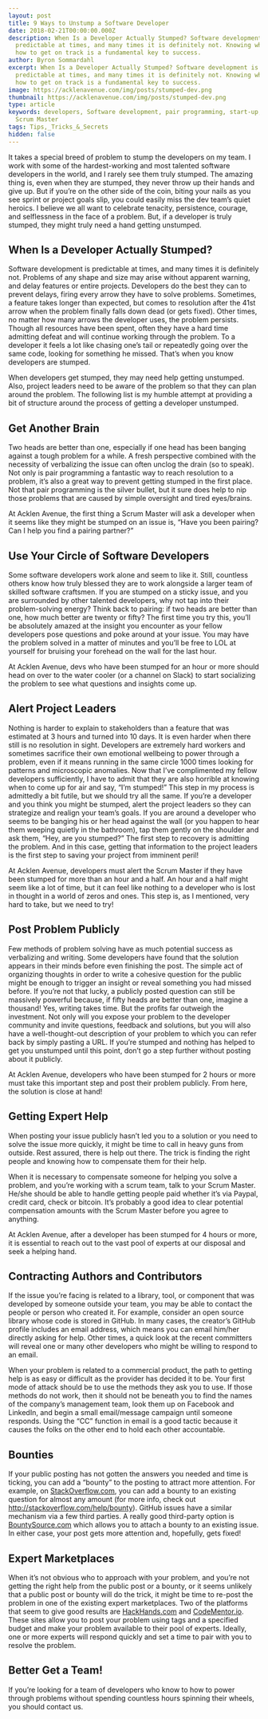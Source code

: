 ```yaml
---
layout: post
title: 9 Ways to Unstump a Software Developer
date: 2018-02-21T00:00:00.000Z
description: When Is a Developer Actually Stumped? Software development is
  predictable at times, and many times it is definitely not. Knowing when and
  how to get on track is a fundamental key to success.
author: Byron Sommardahl
excerpt: When Is a Developer Actually Stumped? Software development is
  predictable at times, and many times it is definitely not. Knowing when and
  how to get on track is a fundamental key to success.
image: https://acklenavenue.com/img/posts/stumped-dev.png
thumbnail: https://acklenavenue.com/img/posts/stumped-dev.png
type: article
keywords: developers, Software development, pair programming, start-up, Slack,
  Scrum Master
tags: Tips,_Tricks_&_Secrets
hidden: false
---
```

It takes a special breed of problem to stump the developers on my team. I work with some of the hardest-working and most talented software developers in the world, and I rarely see them truly stumped. The amazing thing is, even when they are stumped, they never throw up their hands and give up. But if you’re on the other side of the coin, biting your nails as you see sprint or project goals slip, you could easily miss the dev team’s quiet heroics. I believe we all want to celebrate tenacity, persistence, courage, and selflessness in the face of a problem. But, if a developer is truly stumped, they might truly need a hand getting unstumped.

## When Is a Developer Actually Stumped?

Software development is predictable at times, and many times it is definitely not. Problems of any shape and size may arise without apparent warning, and delay features or entire projects. Developers do the best they can to prevent delays, firing every arrow they have to solve problems. Sometimes, a feature takes longer than expected, but comes to resolution after the 41st arrow when the problem finally falls down dead (or gets fixed). Other times, no matter how many arrows the developer uses, the problem persists. Though all resources have been spent, often they have a hard time admitting defeat and will continue working through the problem. To a developer it feels a lot like chasing one’s tail or repeatedly going over the same code, looking for something he missed. That’s when you know developers are stumped.

When developers get stumped, they may need help getting unstumped. Also, project leaders need to be aware of the problem so that they can plan around the problem. The following list is my humble attempt at providing a bit of structure around the process of getting a developer unstumped.

## Get Another Brain

Two heads are better than one, especially if one head has been banging against a tough problem for a while. A fresh perspective combined with the necessity of verbalizing the issue can often unclog the drain (so to speak). Not only is pair programming a fantastic way to reach resolution to a problem, it’s also a great way to prevent getting stumped in the first place. Not that pair programming is the silver bullet, but it sure does help to nip those problems that are caused by simple oversight and tired eyes/brains.

At Acklen Avenue, the first thing a Scrum Master will ask a developer when it seems like they might be stumped on an issue is, “Have you been pairing? Can I help you find a pairing partner?”

## Use Your Circle of Software Developers

Some software developers work alone and seem to like it. Still, countless others know how truly blessed they are to work alongside a larger team of skilled software craftsmen. If you are stumped on a sticky issue, and you are surrounded by other talented developers, why not tap into their problem-solving energy? Think back to pairing: if two heads are better than one, how much better are twenty or fifty? The first time you try this, you’ll be absolutely amazed at the insight you encounter as your fellow developers pose questions and poke around at your issue. You may have the problem solved in a matter of minutes and you’ll be free to LOL at yourself for bruising your forehead on the wall for the last hour.

At Acklen Avenue, devs who have been stumped for an hour or more should head on over to the water cooler (or a channel on Slack) to start socializing the problem to see what questions and insights come up.

## Alert Project Leaders

Nothing is harder to explain to stakeholders than a feature that was estimated at 3 hours and turned into 10 days. It is even harder when there still is no resolution in sight. Developers are extremely hard workers and sometimes sacrifice their own emotional wellbeing to power through a problem, even if it means running in the same circle 1000 times looking for patterns and microscopic anomalies. Now that I’ve complimented my fellow developers sufficiently, I have to admit that they are also horrible at knowing when to come up for air and say, “I’m stumped!” This step in my process is admittedly a bit futile, but we should try all the same. If you’re a developer and you think you might be stumped, alert the project leaders so they can strategize and realign your team’s goals. If you are around a developer who seems to be banging his or her head against the wall (or you happen to hear them weeping quietly in the bathroom), tap them gently on the shoulder and ask them, “Hey, are you stumped?” The first step to recovery is admitting the problem. And in this case, getting that information to the project leaders is the first step to saving your project from imminent peril!

At Acklen Avenue, developers must alert the Scrum Master if they have been stumped for more than an hour and a half. An hour and a half might seem like a lot of time, but it can feel like nothing to a developer who is lost in thought in a world of zeros and ones. This step is, as I mentioned, very hard to take, but we need to try!

## Post Problem Publicly

Few methods of problem solving have as much potential success as verbalizing and writing. Some developers have found that the solution appears in their minds before even finishing the post. The simple act of organizing thoughts in order to write a cohesive question for the public might be enough to trigger an insight or reveal something you had missed before. If you’re not that lucky, a publicly posted question can still be massively powerful because, if fifty heads are better than one, imagine a thousand! Yes, writing takes time. But the profits far outweigh the investment. Not only will you expose your problem to the developer community and invite questions, feedback and solutions, but you will also have a well-thought-out description of your problem to which you can refer back by simply pasting a URL. If you’re stumped and nothing has helped to get you unstumped until this point, don’t go a step further without posting about it publicly.

At Acklen Avenue, developers who have been stumped for 2 hours or more must take this important step and post their problem publicly. From here, the solution is close at hand!

## Getting Expert Help

When posting your issue publicly hasn’t led you to a solution or you need to solve the issue more quickly, it might be time to call in heavy guns from outside. Rest assured, there is help out there. The trick is finding the right people and knowing how to compensate them for their help.

When it is necessary to compensate someone for helping you solve a problem, and you’re working with a scrum team, talk to your Scrum Master. He/she should be able to handle getting people paid whether it’s via Paypal, credit card, check or bitcoin. It’s probably a good idea to clear potential compensation amounts with the Scrum Master before you agree to anything.

At Acklen Avenue, after a developer has been stumped for 4 hours or more, it is essential to reach out to the vast pool of experts at our disposal and seek a helping hand.

## Contracting Authors and Contributors

If the issue you’re facing is related to a library, tool, or component that was developed by someone outside your team, you may be able to contact the people or person who created it. For example, consider an open source library whose code is stored in GitHub. In many cases, the creator’s GitHub profile includes an email address, which means you can email him/her directly asking for help. Other times, a quick look at the recent committers will reveal one or many other developers who might be willing to respond to an email.

When your problem is related to a commercial product, the path to getting help is as easy or difficult as the provider has decided it to be. Your first mode of attack should be to use the methods they ask you to use. If those methods do not work, then it should not be beneath you to find the names of the company’s management team, look them up on Facebook and LinkedIn, and begin a small email/message campaign until someone responds. Using the “CC” function in email is a good tactic because it causes the folks on the other end to hold each other accountable.

## Bounties

If your public posting has not gotten the answers you needed and time is ticking, you can add a “bounty” to the posting to attract more attention. For example, on [StackOverflow.com](https://stackoverflow.com/), you can add a bounty to an existing question for almost any amount (for more info, check out http://stackoverflow.com/help/bounty). GitHub issues have a similar mechanism via a few third parties. A really good third-party option is [BountySource.com](https://www.bountysource.com/) which allows you to attach a bounty to an existing issue. In either case, your post gets more attention and, hopefully, gets fixed!

## Expert Marketplaces

When it’s not obvious who to approach with your problem, and you’re not getting the right help from the public post or a bounty, or it seems unlikely that a public post or bounty will do the trick, it might be time to re-post the problem in one of the existing expert marketplaces. Two of the platforms that seem to give good results are [HackHands.com](https://hackhands.com/) and [CodeMentor.io](https://www.codementor.io/). These sites allow you to post your problem using tags and a specified budget and make your problem available to their pool of experts. Ideally, one or more experts will respond quickly and set a time to pair with you to resolve the problem.

## Better Get a Team!

If you’re looking for a team of developers who know to how to power through problems without spending countless hours spinning their wheels, you should contact us.